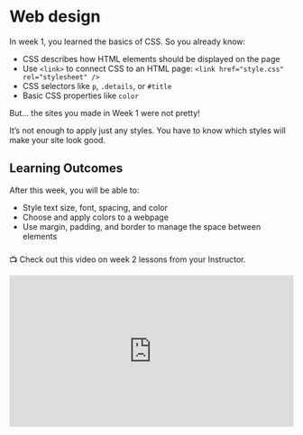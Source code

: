 # Web design

In week 1, you learned the basics of CSS. So you already know:

- CSS describes how HTML elements should be displayed on the page
- Use `<link>` to connect CSS to an HTML page: `<link href="style.css" rel="stylesheet" />`
- CSS selectors like `p`, `.details`, or `#title`
- Basic CSS properties like `color`

But... the sites you made in Week 1 were not pretty!

It’s not enough to apply just any styles. You have to know which styles will make your site look good.

## Learning Outcomes

After this week, you will be able to:

- Style text size, font, spacing, and color
- Choose and apply colors to a webpage
- Use margin, padding, and border to manage the space between elements
<!-- - Have an idea of cool projects you can build using HTML and CSS -->

### <p></p>

<aside>

📺 Check out this video on week 2 lessons from your Instructor.

</aside>

<div style="position: relative; padding-bottom: 53.43750000000001%; height: 0;"><iframe src="https://www.loom.com/embed/2b852f93922542daa89922287b586456?sid=90e90084-a16e-40c6-8b2b-98ac61b782f0" frameborder="0" webkitallowfullscreen mozallowfullscreen allowfullscreen style="position: absolute; top: 0; left: 0; width: 100%; height: 100%;"></iframe></div>

